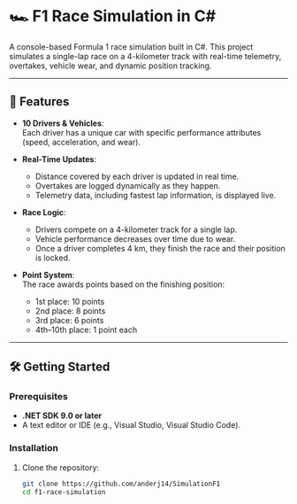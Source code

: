 # 🏎️ F1 Race Simulation in C#  

A console-based Formula 1 race simulation built in C#. This project simulates a single-lap race on a 4-kilometer track with real-time telemetry, overtakes, vehicle wear, and dynamic position tracking.

---

## 🚀 Features  

- **10 Drivers & Vehicles**:  
  Each driver has a unique car with specific performance attributes (speed, acceleration, and wear).  

- **Real-Time Updates**:  
  - Distance covered by each driver is updated in real time.  
  - Overtakes are logged dynamically as they happen.  
  - Telemetry data, including fastest lap information, is displayed live.  

- **Race Logic**:  
  - Drivers compete on a 4-kilometer track for a single lap.  
  - Vehicle performance decreases over time due to wear.  
  - Once a driver completes 4 km, they finish the race and their position is locked.  

- **Point System**:  
  The race awards points based on the finishing position:  
  - 1st place: 10 points  
  - 2nd place: 8 points  
  - 3rd place: 6 points  
  - 4th–10th place: 1 point each  

---

## 🛠️ Getting Started  

### Prerequisites  
- **.NET SDK 9.0 or later**  
- A text editor or IDE (e.g., Visual Studio, Visual Studio Code).  

### Installation  
1. Clone the repository:  
   ```bash
   git clone https://github.com/anderj14/SimulationF1
   cd f1-race-simulation
